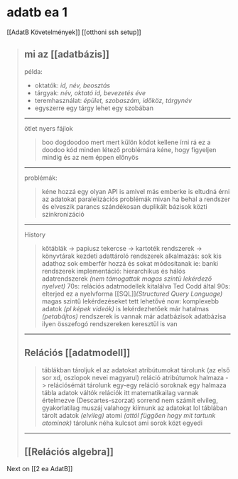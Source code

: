 # adatb ea 1

\[[AdatB Követelmények]\]
\[[otthoni ssh setup]\]

> ## mi az \[[adatbázis]\]
>
> példa:
>
> - oktatók: *id, név, beosztás*
> - tárgyak: *név, oktató id, bevezetés éve*
> - teremhasználat: *épület, szobaszám, időköz, tárgynév*
> - egyszerre egy tárgy lehet egy szobában
>
> ______________________________________________________________________
>
> ötlet nyers fájlok
>
> > boo dogdoodoo mert mert külön kódot kellene írni rá
> > ez a doodoo kód minden létező problémára kéne,
> > hogy figyeljen mindig és az nem éppen előnyös
>
> ______________________________________________________________________
>
> problémák:
>
> > kéne hozzá egy olyan API is amivel más emberke is eltudná érni az adatokat
> > paralelizációs problémák
> > mivan ha behal a rendszer és elveszik parancs
> > szándékosan duplikált bázisok közti szinkronizáció
>
> ______________________________________________________________________
>
> History
>
> > kőtáblák -> papiusz tekercse -> kartoték rendszerek -> könyvtárak
> > kezdeti adattároló rendszerek
> > alkalmazás: sok kis adathoz sok emberfér hozzá és sokat módosítanak
> > ie: banki rendszerek
> > implementáció: hierarchikus és hálós adatrendszerek
> > *(nem támogattak magas szintü lekérdező nyelvet)*
> > 70s: relációs adatmodellek kitalálva Ted Codd által
> > 90s: elterjed ez a nyelvforma
> > \[[SQL]\]*(Structured Query Language)* magas szintű lekérdezéseket tett lehetővé
> > now: komplexebb adatok *(pl képek videók)* is lekérdezhetőek már
> > hatalmas *(petabájtos)* rendszerek is vannak már
> > adatbázisok adatbázisa ilyen összefogó rendszereken keresztül is van
>
> ______________________________________________________________________
>
> ## Relációs \[[adatmodell]\]
>
> > táblákban tároljuk el az adatokat
> > atribútumokat tárolunk (az első sor xd, oszlopok nevei magyarul)
> > reláció atribútumok halmaza -> relációsémát tárolunk
> > egy-egy reláció soroknak egy halmaza
> > tábla adatok váltók
> > relációk itt matematikailag vannak értelmezve (Descartes-szorzat)
> > sorrend nem számít elvileg,
> > gyakorlatilag muszáj valahogy kiírnunk az adatokat lol
> > táblában tárolt adatok *(elvileg)* atomi *(attól függően hogy mit tartunk atominak)*
> > tárolunk néha kulcsot ami sorok közt egyedi
>
> ______________________________________________________________________
>
> ## \[[Relációs algebra]\]

Next on \[[2 ea AdatB]\]
